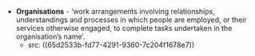 - **Organisations** -  ‘work arrangements involving relationships, understandings and processes in which people are employed, or their services otherwise engaged, to complete tasks undertaken in the organisation’s name’.
	- src: ((65d2533b-fd77-4291-9360-7c204f1678e7))